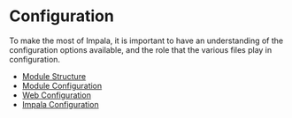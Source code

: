 # Configuration #

To make the most of Impala, it is important to have an understanding of the configuration options available,
and the role that the various files play in configuration.

  * [Module Structure](ModuleStructure.md)
  * [Module Configuration](ModuleConfiguration.md)
  * [Web Configuration](WebConfiguration.md)
  * [Impala Configuration](ImpalaConfiguration.md)
